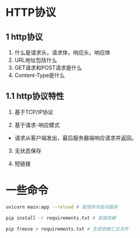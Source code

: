 # HTTP协议

## 1 http协议
1. 什么是请求头，请求体，响应头，响应体
2. URL地址包括什么
3. GET请求和POST请求是什么
4. Content-Type是什么

## 1.1 http协议特性

1. 基于TCP/IP协议

2. 基于请求-响应模式

- 请求从客户端发出，最后服务器端响应请求并返回。

3. 无状态保存

4. 短链接



# 一些命令
```bash
uvicorn main:app --reload # 使用命令启动服务

pip install -r requirements.txt # 安装依赖

pip freeze > requirements.txt # 生成依赖汇总文件
```



